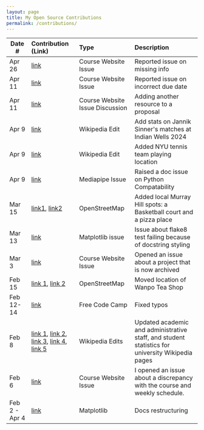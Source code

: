```yaml
---
layout: page
title: My Open Source Contributions
permalink: /contributions/
---
```


<!--
Type of the contribution should be "Wikipedia edit", "OpenStreet Map feature", "Documentation", "Course website", "Blog",
"Browser Add-on", etc.

The description should include a brief summary of what you did.

The link should bring us to a public page that shows your contribution. 

Replace the first row with your own contribution. 

-->





| Date #       | Contribution (Link)  | Type  | Description |
|---|:---|:---|:---|
| Apr 26 | [link](https://github.com/joannakl/ossd/issues/122) | Course Website Issue | Reported issue on missing info |
| Apr 11 | [link](https://github.com/joannakl/ossd/issues/114) | Course Website Issue | Reported issue on incorrect due date | 
| Apr 11 | [link](https://github.com/joannakl/ossd/issues/112) | Course Website Issue Discussion | Adding another resource to a proposal | 
| Apr 9 | [link](https://en.wikipedia.org/w/index.php?title=Jannik_Sinner&diff=prev&oldid=1218122706) | Wikipedia Edit | Add stats on Jannik Sinner's matches at Indian Wells 2024 |
| Apr 9 | [link](https://en.wikipedia.org/w/index.php?title=NYU_Violets&diff=prev&oldid=1218118994) | Wikipedia Edit | Added NYU tennis team playing location | 
| Apr 9 | [link](https://github.com/google/mediapipe/issues/5304) | Mediapipe Issue| Raised a doc issue on Python Compatability |
| Mar 15 | [link1](https://www.openstreetmap.org/changeset/148703250#map=19/40.74445/-73.97304), [link2](https://www.openstreetmap.org/changeset/148703631) | OpenStreetMap | Added local Murray Hill spots: a Basketball court and a pizza place |
| Mar 13| [link](https://github.com/matplotlib/matplotlib/issues/27920) | Matplotlib issue | Issue about flake8 test failing because of docstring styling |
| Mar 3 | [link](https://github.com/joannakl/ossd/issues/104) | Course Website Issue | Opened an issue about a project that is now archived |
| Feb 15 | [link 1](https://www.openstreetmap.org/changeset/147508799), [link 2](https://www.openstreetmap.org/changeset/147508821) | OpenStreetMap | Moved location of Wanpo Tea Shop |
| Feb 12-14 | [link](https://github.com/freeCodeCamp/freeCodeCamp/pull/53673)|Free Code Camp| Fixed typos |
| Feb 8 | [link 1](https://en.wikipedia.org/w/index.php?title=Georgia_Tech&diff=prev&oldid=1204854270), [link 2](https://en.wikipedia.org/w/index.php?title=University_of_Southern_California&diff=prev&oldid=1204856080), [link 3](https://en.wikipedia.org/w/index.php?title=Carnegie_Mellon_University&diff=prev&oldid=1204857958), [link 4](https://en.wikipedia.org/w/index.php?title=Stanford_University&diff=prev&oldid=1204859885), [link 5](https://en.wikipedia.org/w/index.php?title=Stanford_University&diff=prev&oldid=1204861011)  | Wikipedia Edits | Updated academic and administrative staff, and student statistics for university Wikipedia pages |
| Feb 6 | [link](https://github.com/joannakl/ossd/issues/85)    | Course Website Issue    |   I opened an issue about a discrepancy with the course and weekly schedule.    |
| Feb 2 - Apr 4 | [link](https://github.com/matplotlib/matplotlib/pull/27747) | Matplotlib | Docs restructuring |